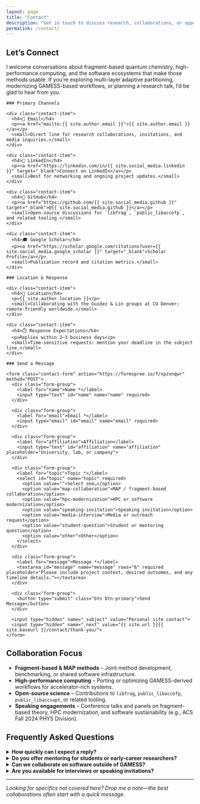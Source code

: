 ```yaml
---
layout: page
title: "Contact"
description: "Get in touch to discuss research, collaborations, or opportunities"
permalink: /contact/
---
```


## Let’s Connect

I welcome conversations about fragment-based quantum chemistry, high-performance computing, and the software ecosystems that make those methods usable. If you’re exploring multi-layer adaptive partitioning, modernizing GAMESS-based workflows, or planning a research talk, I’d be glad to hear from you.

<div class="contact-grid">
  <div class="contact-methods">

    ### Primary Channels

    <div class="contact-item">
      <h4>📧 Email</h4>
      <p><a href="mailto:{{ site.author.email }}">{{ site.author.email }}</a></p>
      <small>Direct line for research collaborations, invitations, and media inquiries.</small>
    </div>

    <div class="contact-item">
      <h4>💼 LinkedIn</h4>
      <p><a href="https://linkedin.com/in/{{ site.social_media.linkedin }}" target="_blank">Connect on LinkedIn</a></p>
      <small>Best for networking and ongoing project updates.</small>
    </div>

    <div class="contact-item">
      <h4>🐙 GitHub</h4>
      <p><a href="https://github.com/{{ site.social_media.github }}" target="_blank">@{{ site.social_media.github }}</a></p>
      <small>Open-source discussions for `libfrag`, `public_libaccefp`, and related tooling.</small>
    </div>

    <div class="contact-item">
      <h4>🎓 Google Scholar</h4>
      <p><a href="https://scholar.google.com/citations?user={{ site.social_media.google_scholar }}" target="_blank">Scholar Profile</a></p>
      <small>Publication record and citation metrics.</small>
    </div>

    ### Location & Response

    <div class="contact-item">
      <h4>📍 Location</h4>
      <p>{{ site.author.location }}</p>
      <small>Collaborating with the Guidez & Lin groups at CU Denver; remote-friendly worldwide.</small>
    </div>

    <div class="contact-item">
      <h4>⏱️ Response Expectations</h4>
      <p>Replies within 2–3 business days</p>
      <small>Time-sensitive requests: mention your deadline in the subject line.</small>
    </div>

  </div>

  <div class="contact-form-section">

    ### Send a Message

    <form class="contact-form" action="https://formspree.io/f/xpzvnqwr" method="POST">
      <div class="form-group">
        <label for="name">Name *</label>
        <input type="text" id="name" name="name" required>
      </div>

      <div class="form-group">
        <label for="email">Email *</label>
        <input type="email" id="email" name="email" required>
      </div>

      <div class="form-group">
        <label for="affiliation">Affiliation</label>
        <input type="text" id="affiliation" name="affiliation" placeholder="University, lab, or company">
      </div>

      <div class="form-group">
        <label for="topic">Topic *</label>
        <select id="topic" name="topic" required>
          <option value="">Select one…</option>
          <option value="map-collaboration">MAP / fragment-based collaboration</option>
          <option value="hpc-modernization">HPC or software modernization</option>
          <option value="speaking-invitation">Speaking invitation</option>
          <option value="media-interview">Media or outreach request</option>
          <option value="student-question">Student or mentoring question</option>
          <option value="other">Other</option>
        </select>
      </div>

      <div class="form-group">
        <label for="message">Message *</label>
        <textarea id="message" name="message" rows="6" required placeholder="Please include project context, desired outcomes, and any timeline details."></textarea>
      </div>

      <div class="form-group">
        <button type="submit" class="btn btn-primary">Send Message</button>
      </div>

      <input type="hidden" name="_subject" value="Personal site contact">
      <input type="hidden" name="_next" value="{{ site.url }}{{ site.baseurl }}/contact/thank-you/">
    </form>

  </div>
</div>

## Collaboration Focus

- **Fragment-based & MAP methods** – Joint method development, benchmarking, or shared software infrastructure.
- **High-performance computing** – Porting or optimizing GAMESS-derived workflows for accelerator-rich systems.
- **Open-source science** – Contributions to `libfrag`, `public_libaccefp`, `public_libaccsapt`, or related tooling.
- **Speaking engagements** – Conference talks and panels on fragment-based theory, HPC modernization, and software sustainability (e.g., ACS Fall 2024 PHYS Division).

## Frequently Asked Questions

<details>
<summary><strong>How quickly can I expect a reply?</strong></summary>
<p>I review new messages twice a week. If your request is time-sensitive, highlight the deadline up front and I’ll do my best to accommodate.</p>
</details>

<details>
<summary><strong>Do you offer mentoring for students or early-career researchers?</strong></summary>
<p>Yes—especially for topics related to GAMESS development, MAP workflows, or HPC enablement. Share your goals and I’ll suggest next steps or resources.</p>
</details>

<details>
<summary><strong>Can we collaborate on software outside of GAMESS?</strong></summary>
<p>Absolutely. I’m particularly interested in open-source projects that advance fragment-based methods or improve accelerator portability across chemistry codes.</p>
</details>

<details>
<summary><strong>Are you available for interviews or speaking invitations?</strong></summary>
<p>Yes. Please include the event name, audience, preferred topic, and timeline so I can confirm availability.</p>
</details>

---

*Looking for specifics not covered here? Drop me a note—the best collaborations often start with a quick message.*
